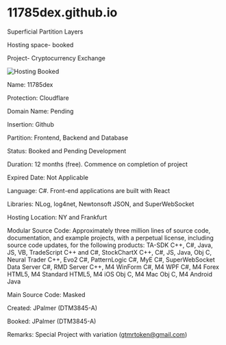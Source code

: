 # 11785dex.github.io
Superficial Partition Layers 

Hosting space- booked

Project- Cryptocurrency Exchange

![Hosting Booked](https://iceplatoon.com/wp-content/uploads/2019/08/How-To-Choose-The-Best-Hosting.png)

Name: 11785dex

Protection: Cloudflare

Domain Name: Pending

Insertion: Github

Partition: Frontend, Backend and Database

Status: Booked and Pending Development

Duration: 12 months (free). Commence on completion of project

Expired Date: Not Applicable

Language: C#. Front-end applications are built with React

Libraries: NLog, log4net, Newtonsoft JSON, and SuperWebSocket

Hosting Location: NY and Frankfurt

Modular Source Code: Approximately three million lines of source code, documentation, and example projects, with a perpetual license, including source code updates, for the following products: TA-SDK C++, C#, Java, JS, VB, TradeScript C++ and C#, StockChartX C++, C#, JS, Java, Obj C, Neural Trader C++, Evo2 C#, PatternLogic C#, MyE C#, SuperWebSocket Data Server C#, RMD Server C++, M4 WinForm C#, M4 WPF C#, M4 Forex HTML5, M4 Standard HTML5, M4 iOS Obj C, M4 Mac Obj C, M4 Android Java

Main Source Code: Masked

Created: JPalmer (DTM3845-A)

Booked: JPalmer (DTM3845-A)

Remarks: Special Project with variation (gtmrtoken@gmail.com)
